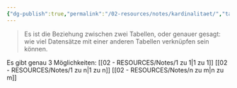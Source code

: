 ```yaml
---
{"dg-publish":true,"permalink":"/02-resources/notes/kardinalitaet/","tags":["datenbank","prüfungsrelevant"],"noteIcon":"","updated":"2024-06-17T09:37:42.000+02:00"}
---
```


> Es ist die Beziehung zwischen zwei Tabellen, oder genauer gesagt: wie viel Datensätze mit einer anderen Tabellen verknüpfen sein können.

Es gibt genau 3 Möglichkeiten:
[[02 - RESOURCES/Notes/1 zu 1\|1 zu 1]]
[[02 - RESOURCES/Notes/1 zu n\|1 zu n]]
[[02 - RESOURCES/Notes/n zu m\|n zu m]]